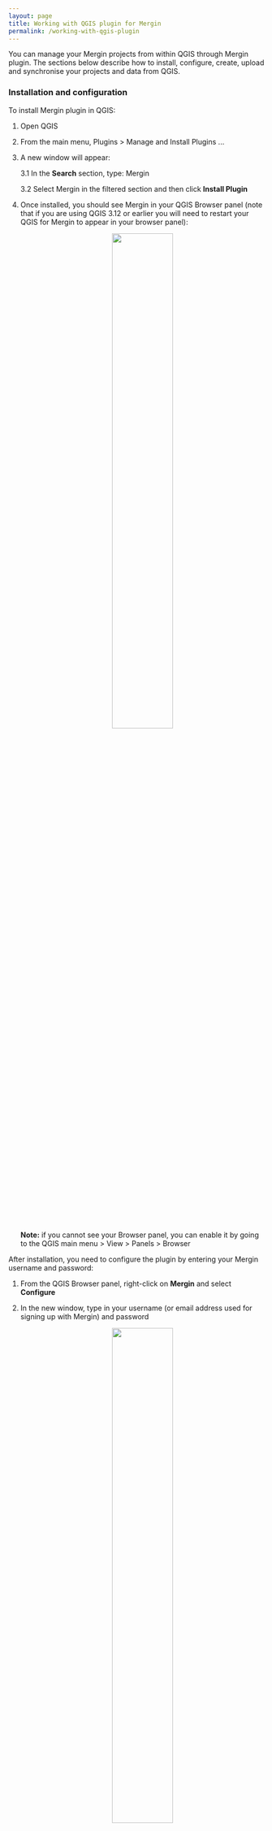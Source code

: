 ```yaml
---
layout: page
title: Working with QGIS plugin for Mergin
permalink: /working-with-qgis-plugin
---
```


You can manage your Mergin projects from within QGIS through Mergin plugin. The sections below describe how to install, configure, create, upload and synchronise your projects and data from QGIS.

### Installation and configuration

To install Mergin plugin in QGIS:

1. Open QGIS

2. From the main menu, Plugins > Manage and Install Plugins ...

3. A new window will appear:

	3.1 In the **Search** section, type: Mergin

	3.2 Select Mergin in the filtered section and then click **Install Plugin**

4. Once installed, you should see Mergin in your QGIS Browser panel (note that if you are using QGIS 3.12 or earlier you will need to restart your QGIS for Mergin to appear in your browser panel):

	<p align="center"><img src="../images/qgis-plugin/installation.png" width="50%"></p>

	**Note:** if you cannot see your Browser panel, you can enable it by going to the QGIS main menu > View > Panels > Browser

After installation, you need to configure the plugin by entering your Mergin username and password:

1. From the QGIS Browser panel, right-click on **Mergin** and select **Configure**

2. In the new window, type in your username (or email address used for signing up with Mergin) and password

	<p align="center"><img src="../images/qgis-plugin/configure.png" width="50%"></p>

You can select to store the password. For that you need to have already configured your [QGIS password manager](https://docs.qgis.org/3.10/en/docs/user_manual/auth_system/auth_overview.html?highlight=password#master-password)


### Downloading projects
Once you have configured the plugin with your Mergin credentials, you should be able to see the following sections under the Mergin in your QGIS Browser panel:

* My projects

* Shared with me

* Explore

You can select one of the categories and see the listed projects. To download a project:

1. Right-click on the project and select **Download**

	<p align="center"><img src="../images/qgis-plugin/download.png" width="50%"></p>

2. A new window will appear to save the project under a folder on your PC. Browse to the folder you want to download your project to and click **Select folder**

	<p align="center"><img src="../images/qgis-plugin/download-progress.png" width="50%"></p>

3. Once the download is completed, you will be presented with an option to open the project in QGIS:

	<p align="center"><img src="../images/qgis-plugin/download-open.png" width="50%"></p>

Selecting **Yes** will open the project and all the associated layers.

### Synchronising project and data

You can make changes to your project and data. The changes can be synchronised back to Mergin. The plugin also presents you with an option to see which layers and files have been changed.

To synchronise the data back to Mergin:

1. Right-click on the project from the list on your Mergin projects under the Browser panel in QGIS and select **Status**:

	<p align="center"><img src="../images/qgis-plugin/sync-status.png" width="50%"></p>

2. A new window should appear listing the pending changes to be synchronised:

	<p align="center"><img src="../images/qgis-plugin/sync-status-2.png" width="50%"></p>

    **Note:** In addition to the status of changed files, you can also see detailed changes to your survey layer(s) (GeoPackage) i.e. the number of added, modified and deleted features.

3. Once you confirm the status of changes, you can right-click on the project from the Browser panel under Mergin and select **Synchronize**.

**Note:** Synchronising data and project will work in both ways: all your changes will be uploaded to the server and any pending changes from the server edition of your files will be downloaded and appended to your local files. Therefore, when synchronisation process is completed, your local files and the copy of files on the server will be identical.

### Creating a new Mergin project

You can create a new Mergin project using the plugin. The plugin offers two options:

* Create a new blank project: with this option, you can create a new blank project on the Mergin server. You can then download the project locally and move your QGIS files and layers to the downloaded empty folder. Once you have all your data under the local folder, you can then synchronise your project to upload all the new files and layers.

	<p align="center"><img src="../images/qgis-plugin/create-blank.png" width="50%"></p>

* Create a new project from an existing folder: provided that you have all your data and project, you can create the project from an existing local folder:

	<p align="center"><img src="../images/qgis-plugin/create-existing.png" width="50%"></p>

	**Note:** You need to have all your files and layers relative to the project file (the default option in [QGIS](https://docs.qgis.org/3.10/en/docs/user_manual/introduction/qgis_configuration.html#general-properties))

	**Note:** There should be only one QGIS project (qgs or qgz file) within the folder (or subfolders).

### Deleting a project

You can delete a Mergin project either on your PC (locally) or on the Mergin server. To be able to delete the project on the Mergin server, you need to first delete the files locally.

To delete a project, in the Browser panel, right-click on the project and select **Remove locally**. Once the project is deleted from the PC, you can remove it from the server by right-clicking on the project again and selecting **Remove from server**. Warning: this operation is not undoable and all data in the project will be permanently deleted.

### QGIS variables

The plugin adds several variables that can be used in QGIS expressions:

| Variable name               | Sample value                     | Scope   | Description |
|-----------------------------|----------------------------------|---------|-------------|
| `@mergin_username`          | `martin`                         | global  | Name of the user currently logged in to Mergin |
| `@mergin_url`               | `https://public.cloudmergin.com` | global  | URL of the Mergin service |
| `@mergin_project_name`      | `Tree survey`                    | project | Name of the active Mergin project  |
| `@mergin_project_owner`     | `martin`                         | project | Name of the owner of the active Mergin project |
| `@mergin_project_full_name` | `martin/Tree survey`             | project | Owner and project name joined with a forward slash |
| `@mergin_project_version`   | `42`                             | project | Current version of the active Mergin project |

A common use case is to use `@mergin_username` as the default value for one of the fields in a survey layer to automatically track who has added (and/or modified) a particular record.
